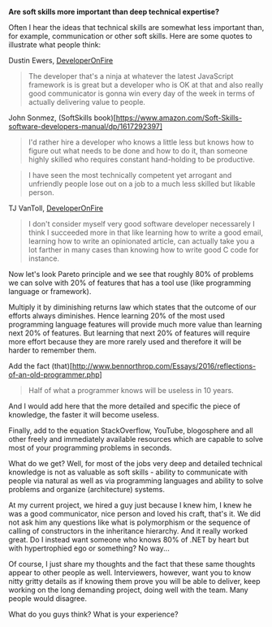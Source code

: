  **Are soft skills more important than deep technical expertise?**

Often I hear the ideas that technical skills are somewhat less important than, for example, communication or other soft skills. Here are some quotes to illustrate what people think:

Dustin Ewers, [DeveloperOnFire](http://developeronfire.com/podcast/episode-266-dustin-ewers-spreading-ideas)

> The developer that's a ninja at whatever the latest JavaScript framework is is great but a developer who is OK at that and also really good communicator is gonna win every day of the week in terms of actually delivering value to people.

John Sonmez, (SoftSkills book)[https://www.amazon.com/Soft-Skills-software-developers-manual/dp/1617292397]

> I'd rather hire a developer who knows a little less but knows how to figure out what needs to be done and how to do it, than someone highly skilled who requires constant hand-holding to be productive.

> I have seen the most technically competent yet arrogant and unfriendly people lose out on a job to a much less skilled but likable person.

TJ VanToll, [DeveloperOnFire](http://developeronfire.com/podcast/episode-121-tj-vantoll-community-engagement)
> I don't consider myself very good software developer necessarely I think I succeeded more in that like learning how to write a good email, learning how to write an opinionated article, can actually take you a lot farther in many cases than knowing how to write good C code for instance.

Now let's look Pareto principle and we see that roughly 80% of problems we can solve with 20% of features that has a tool use (like programming language or framework). 

Multiply it by diminishing returns law which states that the outcome of our efforts always diminishes. Hence learning 20% of the most used programming language features will provide much more value than learning next 20% of features. But learning that next 20% of features will require more effort because they are more rarely used and therefore it will be harder to remember them. 

Add the fact (that)[http://www.bennorthrop.com/Essays/2016/reflections-of-an-old-programmer.php]
> Half of what a programmer knows will be useless in 10 years.

And I would add here that the more detailed and specific the piece of knowledge, the faster it will become useless.

Finally, add to the equation StackOverflow, YouTube, blogosphere and all other freely and immediately available resources which are capable to solve most of your programming problems in seconds.

What do we get? Well, for most of the jobs very deep and detailed technical knowledge is not as valuable as soft skills - ability to communicate with people via natural as well as via programming languages and ability to solve problems and organize (architecture) systems.

At my current project, we hired a guy just because I knew him, I knew he was a good communicator, nice person and loved his craft, that's it. We did not ask him any questions like what is polymorphism or the sequence of calling of constructors in the inheritance hierarchy. And it really worked great. Do I instead want someone who knows 80% of .NET by heart but with hypertrophied ego or something? No way...

Of course, I just share my thoughts and the fact that these same thoughts appear to other people as well. Interviewers, however, want you to know nitty gritty details as if knowing them prove you will be able to deliver, keep working on the long demanding project, doing well with the team. Many people would disagree.

What do you guys think? What is your experience?
